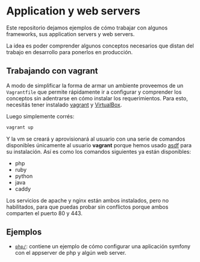 # Application y web servers

Este repositorio dejamos ejemplos de cómo trabajar con algunos frameworks, sus
application servers y web servers.

La idea es poder comprender algunos conceptos necesarios que distan del trabajo
en desarrollo para ponerlos en producción.

## Trabajando con vagrant

A modo de simplificar la forma de armar un ambiente proveemos de un
`Vagrantfile` que permite rápidamente ir a configurar y comprender los conceptos
sin adentrarse en cómo instalar los requerimientos. Para esto, necesitás tener
instalado [vagrant](https://www.vagrantup.com/) y [VirtualBox](https://www.virtualbox.org/).

Luego simplemente corrés:

```bash
vagrant up
```

Y la vm se creará y aprovisionará al usuario con una serie de comandos
disponibles únicamente al usuario **vagrant** porque hemos usado [asdf](https://asdf-vm.com/)
para su instalación. Así es como los comandos siguientes ya están disponibles:

* php
* ruby
* python
* java
* caddy

Los servicios de apache y nginx están ambos instalados, pero no habilitados,
para que puedas probar sin conflictos porque ambos comparten el puerto 80 y 443.

## Ejemplos

* [`php/`](./php): contiene un ejemplo de cómo configurar una aplicación symfony
  con el appserver de php y algún web server.
